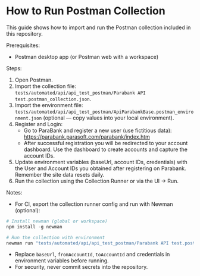 # How to Run Postman Collection

This guide shows how to import and run the Postman collection included in this repository.

Prerequisites:

- Postman desktop app (or Postman web with a workspace)

Steps:

1. Open Postman.
2. Import the collection file: `tests/automated/api/api_test_postman/Parabank API test.postman_collection.json`.
3. Import the environment file: `tests/automated/api/api_test_postman/ApiParabankBase.postman_environment.json` (optional — copy values into your local environment).
4. Register and Login:
   - Go to ParaBank and register a new user (use fictitious data): https://parabank.parasoft.com/parabank/index.htm
   - After successful registration you will be redirected to your account dashboard. Use the dashboard to create accounts and capture the account IDs.
5. Update environment variables (baseUrl, account IDs, credentials) with the User and Account IDs you obtained after registering on Parabank. Remember the site data resets daily.
6. Run the collection using the Collection Runner or via the UI -> Run.

Notes:

- For CI, export the collection runner config and run with Newman (optional):

```powershell
# Install newman (global or workspace)
npm install -g newman

# Run the collection with environment
newman run "tests/automated/api/api_test_postman/Parabank API test.postman_collection.json" -e "tests/automated/api/api_test_postman/ApiParabankBase.postman_environment.json"
```

- Replace `baseUrl`, `fromAccountId`, `toAccountId` and credentials in environment variables before running.
- For security, never commit secrets into the repository.
